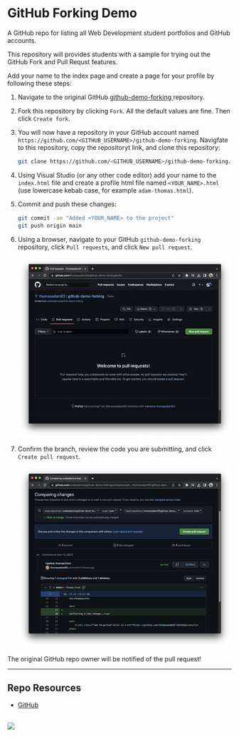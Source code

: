# GitHub Forking Demo

A GitHub repo for listing all Web Development student portfolios and GitHub accounts. 

This repository will provides students with a sample for trying out the GitHub Fork and Pull Requst features. 

Add your name to the index page and create a page for your profile by following these steps:

1. Navigate to the original GitHub [github-demo-forking
](https://github.com/codeadamca/github-demo-forking) repository.
2. Fork this repository by clicking `Fork`. All the default values are fine. Then click `Create fork`.
3. You will now have a repository in your GitHub account named `https://github.com/<GITHUB_USERNAME>/github-demo-forking`. Navigfate to this repository, copy the repositoryt link, and clone this repository:

    ```sh
    git clone https://github.com/<GITHUB_USERNAME>/github-demo-forking.git
    ```

4. Using Visual Studio (or any other code editor) add your name to the `index.html` file and create a profile html file named `<YOUR_NAME>.html` (use lowercase kebab case, for example `adam-thomas.html`).

5. Commit and push these changes:

    ```sh
    git commit -am "Added <YOUR_NAME> to the project"
    git push origin main
    ```

6. Using a browser, navigate to your GitHub `github-demo-forking` repository, click `Pull requests`, and click `New pull request`.

    ![New Pull Request](_readme/screenshot-pull-request.png)

7. Confirm the branch, review the code you are submitting, and click `Create pull request`.

    ![Submit Pull Request](_readme/screenshot-pull-submit.png)

The original GitHub repo owner will be notified of the pull request!

***

## Repo Resources

* [GitHub](https://github.com/)

<br>
<a href="https://codeadam.ca">
<img src="https://cdn.codeadam.ca/images@1.0.0/codeadam-logo-coloured-horizontal.png" width="200">
</a>

